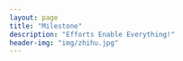 ```yaml
---
layout: page
title: "Milestone"
description: "Efforts Enable Everything!"
header-img: "img/zhihu.jpg"
---
```








